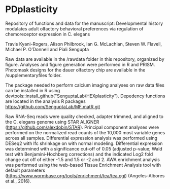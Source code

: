 # PDplasticity
Repository of functions and data for the manuscript: Developmental history modulates adult olfactory behavioral preferences via regulation of chemoreceptor expression in C. elegans

Travis Kyani-Rogers, Alison Philbrook, Ian G. McLachlan, Steven W. Flavell, Michael P. O’Donnell and Piali Sengupta

Raw data are available in the /rawdata folder in this repository, organized by figure. Analyses and figure generation were performed in R and PRISM. Photomask designs for the dauer olfactory chip are available in the /supplementaryfiles folder.

The package needed to perform calcium imaging analyses on raw data files can be installed in R using devtools::install_github("SenguptaLab/HEXplasticity"). Depedency functions are located in the analysis R packages https://github.com/SenguptaLab/MF.matR.git

Raw RNA-Seq reads were quality checked, adapter trimmed, and aligned to the C. elegans genome using STAR ALIGNER (https://github.com/alexdobin/STAR). Principal component analyses were performed on the normalized read counts of the 10,000 most variable genes across all samples. Differential expression analysis was performed using DESeq2 with lfc shrinkage on with normal modeling. Differential expression was determined with a significance cut-off of 0.05 (adjusted p-value; Wald test with Benjamini-Hochberg corrections) and the indicated Log2 fold change cut off of either -1.5 and 1.5 or -2 and  2. AWA enrichment analysis was performed using the web-based Tissue Enrichment Analysis tool with default parameters (https://www.wormbase.org/tools/enrichment/tea/tea.cgi) (Angeles-Albores et al., 2016).
